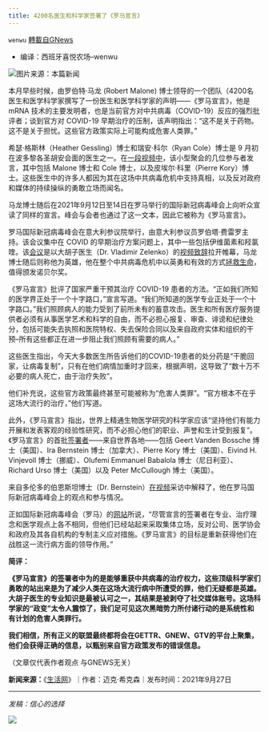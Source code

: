 ```yaml
---
title: 4200名医生和科学家签署了《罗马宣言》
---
```

`wenwu` [轉載自GNews](https://gnews.org/zh-hans/1560952/)

- 编译：西班牙喜悦农场–wenwu


![](https://assets.gnews.org/wp-content/uploads/2021/09/image_14_5-810x500-1.jpg)图片来源：本篇新闻

本月早些时候，由罗伯特·马龙 (Robert Malone) 博士领导的一个团队（4200名医生和医学科学家撰写了一份医生和医学科学家的声明——《罗马宣言》，他是 mRNA 技术的主要发明者，也是当前官方对中共病毒（COVID-19）反应的强烈批评者；谈到官方对 COVID-19 早期治疗的压制，该声明指出：“这不是关于药物。这不是关于担忧。这些官方政策实际上可能构成危害人类罪。”

希瑟·格斯林（Heather Gessling）博士和瑞安·科尔（Ryan Cole）博士是 9 月初在波多黎各圣胡安会面的医生之一。在[一段视频中](https://globalcovidsummit.org/news/san-juan-panel-undertreatment-cited-as-a-cause-for-hospitalizations-long-haul-covid)，该小型聚会的几位参与者发言，其中包括 Malone 博士和 Cole 博士，以及皮埃尔·科里（Pierre Kory）博士。这些医生中的许多人都因为其在这场中共病毒危机中支持真相，以及反对政府和媒体的持续操纵的勇敢立场而闻名。

马龙博士随后在2021年9月12日至14日在罗马举行的国际新冠病毒峰会上向听众宣读了同样的宣言。峰会与会者也通过了这一文本，因此它被称为《罗马宣言》。

罗马国际新冠病毒峰会在意大利参议院举行，由意大利参议员罗伯塔·费雷罗主持。该会议集中在 COVID 的早期治疗方案问题上，其中一些包括伊维菌素和羟氯喹。该[会议](https://www.internationalcovidsummit.com/)是以大胡子医生（Dr. Vladimir Zelenko）的[视频致辞](https://www.youtube.com/watch?v=IQAeguvHFM8)拉开帷幕，马龙博士随后则称他为英雄，他在整个中共病毒危机中以英勇和有效的方式[拯救生命](https://www.lifesitenews.com/news/exclusive-doctor-who-pioneered-hydroxychloroquine-zinc-treatment-for-covid-19-speaks-to-lifesite/)，值得颁发诺贝尔奖。

《罗马宣言》批评了国家严重干预其治疗 COVID-19 患者的方法。“正如我们所知的医学界正处于一个十字路口，”宣言写道。“我们所知道的医学专业正处于一个十字路口。”我们照顾病人的能力受到了前所未有的蓄意攻击。医生和所有医疗服务提供者必须有从事医学艺术和科学的自由，而不必担心报复、审查、诽谤和纪律处分，包括可能失去执照和医院特权、失去保险合同以及来自政府实体和组织的干预–所有这些都正在进一步阻止我们照顾有需要的病人。”

这些医生指出，今天大多数医生所告诉他们的COVID-19患者的处分药是“干脆回家，让病毒复制”，只有在他们病情加重时才回来，根据声明，这导致了“数十万不必要的病人死亡，由于治疗失败”。

他们补充说，这些官方政策最终甚至可能被称为“危害人类罪”。“官方根本不在乎这场大流行的治疗，”他们写道。

此外，《罗马宣言》指出，世界上精通生物医学研究的科学家应该“坚持他们有能力开展和发表客观的经验性研究，而不必担心他们的职业、声誉和生计受到报复”。《罗马宣言》的首批[签署者](https://doctorsandscientistsdeclaration.org/)——来自世界各地——包括 Geert Vanden Bossche 博士（美国）、Ira Bernstein 博士（加拿大）、Pierre Kory 博士（美国）、Eivind H. Vinjevoll 博士（挪威）、Olufemi Emmanuel Babalola 博士（尼日利亚）、Richard Urso 博士（美国）以及 Peter McCullough 博士（美国）。

来自多伦多的伯恩斯坦博士（Dr. Bernstein）[在视频](https://covexit.com/canadian-dr-ira-bernstein-talks-about-the-recent-rome-summit-the-related-san-juan-ccca-declarations/)采访中解释了，他在罗马国际新冠病毒峰会上的观点和参与情况。

正如国际新冠病毒峰会（罗马）的[网站](https://globalcovidsummit.org/news/welcome-to-the-global-covid-summit)所说，“尽管宣言的签署者在专业、治疗理念和医学观点上各不相同，但他们已经站起来采取集体立场，反对公司、医学协会和政府及其各自机构的专制主义应对措施。《罗马宣言》的目标是重新获得他们在战胜这一流行病方面的领导作用。”

**简评：**

**《罗马宣言》的签署者中为的是能够重获中共病毒的治疗权力，这些顶级科学家们勇敢的站出来是为了减少人类在这场大流行病中所遭受的罪，他们无疑都是英雄。大胡子医生的专业知识是最被认可之一，其结果是被剥夺了社交媒体账号。这场科学家的“政变”太令人震惊了，我们足可见这次黑暗势力所付诸行动的是系统性和有计划的危害人类罪行。**

**我们相信，所有正义的联盟最终都将会在GETTR、GNEW、GTV的平台上聚集，他们会获得正确的信息，以甄别来自官方政策发布的错误信息。**

（文章仅代表作者观点 与GNEWS无关）

**新闻来源：**《[生活网](https://www.lifesitenews.com/blogs/4200-physicians-sign-declaration-for-early-treatment-of-covid-19-against-govt-intrusion/)》｜作者：迈克·希克森｜发布时间：2021年9月27日

* * *

*发稿：信心的选择*

![](https://assets.gnews.org/wp-content/uploads/2021/09/GNEWS_CH.-2.jpeg)
